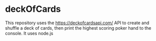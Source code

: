 # deckOfCards
This repository uses the https://deckofcardsapi.com/ API to create and shuffle a deck of cards, then print the highest scoring poker hand to the console. It uses node.js 
